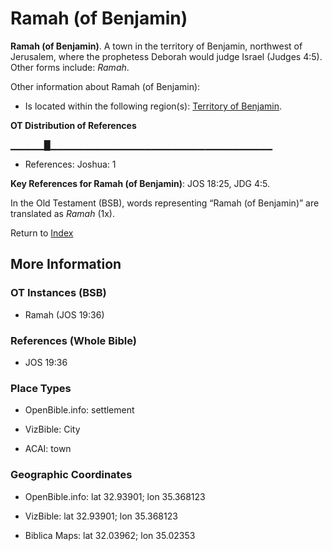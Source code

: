 # Ramah (of Benjamin)
**Ramah (of Benjamin)**. 
A town in the territory of Benjamin, northwest of Jerusalem, where the prophetess Deborah would judge Israel (Judges 4:5). 
Other forms include: 
*Ramah*. 




Other information about Ramah (of Benjamin):


* Is located within the following region(s): 
[Territory of Benjamin](TerritoryOfBenjamin.md). 


**OT Distribution of References**

▁▁▁▁▁█▁▁▁▁▁▁▁▁▁▁▁▁▁▁▁▁▁▁▁▁▁▁▁▁▁▁▁▁▁▁▁▁▁
* References: Joshua: 1



**Key References for Ramah (of Benjamin)**: 
JOS 18:25, JDG 4:5. 


In the Old Testament (BSB), words representing “Ramah (of Benjamin)” are translated as 
*Ramah* (1x). 




Return to [Index](00-Index.md)

## More Information

### OT Instances (BSB)

* Ramah (JOS 19:36)



### References (Whole Bible)

* JOS 19:36


### Place Types

* OpenBible.info: settlement

* VizBible: City

* ACAI: town



### Geographic Coordinates

* OpenBible.info: lat 32.93901; lon 35.368123

* VizBible: lat 32.93901; lon 35.368123

* Biblica Maps: lat 32.03962; lon 35.02353




